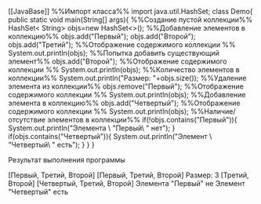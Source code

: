 [[JavaBase]]
%%Импорт класса%%
import java.util.HashSet;
class Demo{
	public static void main(String[] args){
%%Создание пустой коллекции%%
		HashSet< String> objs=new HashSet<>();
%%Добавление элементов в коллекцию%%
		objs.add("Первый");
		objs.add("Второй");
		objs.add("Третий");
%%Отображение содержимого коллекции %%
		System.out.println(objs);
%%Попытка добавить существующий элемент%%
		objs.add("Второй");
%%Отображение содержимого коллекции %%
		System.out.println(objs);
%%Количество элементов в коллекции%%
		System.out.println("Размер: "+objs.size());
%%Удаление элемента из коллекции%%
		objs.remove("Первый");
%%Отображение содержимого коллекции %%
		System.out.println(objs);
%%Добавление элемента в коллекцию%%
		objs.add("Четвертый");
%%Отображение содержимого коллекции %%
		System.out.println(objs);
%%Наличие/отсутствие элементов в коллекции%%
		if(!objs.contains("Первый")){
			System.out.println("Элемента \ "Первый\ " нет");
		}
		if(objs.contains("Четвертый")){
			System.out.println("Элемент \ "Четвертый\ " есть");
		}
	}
}

Результат выполнения программы 

[Первый, Третий, Второй]
[Первый, Третий, Второй]
Размер: 3
[Третий, Второй]
[Четвертый, Третий, Второй]
Элемента "Первый" не
Элемент "Четвертый" есть